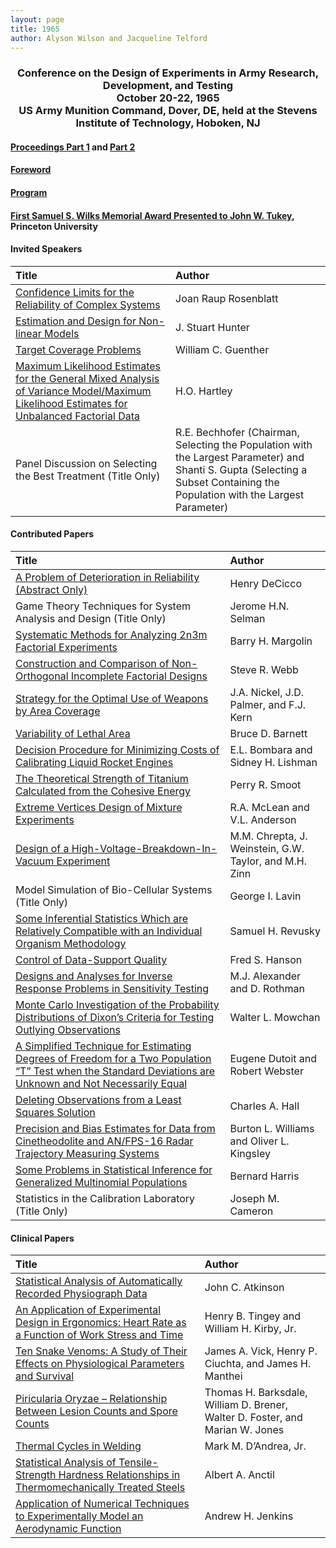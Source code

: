 ```yaml
---
layout: page
title: 1965
author: Alyson Wilson and Jacqueline Telford
---
```

<div align="center"><h3>Conference on the Design of Experiments in Army Research, Development, and Testing<br>
October 20-22, 1965<br>
US Army Munition Command, Dover, DE, held at the Stevens Institute of Technology, Hoboken, NJ</h3></div>


#### [Proceedings Part 1](https://alysongwilson.github.io/ACAS/DOE2/DOE11_Part1.pdf#page=2) and [Part 2](https://alysongwilson.github.io/ACAS/DOE2/DOE11_Part2.pdf#page=1)

#### [Foreword](https://alysongwilson.github.io/ACAS/DOE2/DOE11_Part1.pdf#page=5)

#### [Program](https://alysongwilson.github.io/ACAS/DOE2/DOE11_Part1.pdf#page=11)

#### [First Samuel S. Wilks Memorial Award Presented to John W. Tukey](https://alysongwilson.github.io/ACAS/DOE2/DOE11_Part2.pdf#page=110), Princeton University


#### Invited Speakers

| Title | Author |
| :--- | :--- |
| [Confidence Limits for the Reliability of Complex Systems](https://alysongwilson.github.io/ACAS/DOE2/DOE11_Part2.pdf#page=53) | Joan Raup Rosenblatt |
| [Estimation and Design for Non-linear Models](https://alysongwilson.github.io/ACAS/DOE2/DOE11_Part1.pdf#page=21) | J. Stuart Hunter |
| [Target Coverage Problems](https://alysongwilson.github.io/ACAS/DOE2/DOE11_Part2.pdf#page=114) | William C. Guenther |
| [Maximum Likelihood Estimates for the General Mixed Analysis of Variance Model/Maximum Likelihood Estimates for Unbalanced Factorial Data](https://alysongwilson.github.io/ACAS/DOE2/DOE11_Part2.pdf#page=138) | H.O. Hartley |
| Panel Discussion on Selecting the Best Treatment (Title Only) | R.E. Bechhofer (Chairman, Selecting the Population with the Largest Parameter) and Shanti S. Gupta (Selecting a Subset Containing the Population with the Largest Parameter) |


#### Contributed Papers

| Title | Author |
| :--- | :--- |
| [A Problem of Deterioration in Reliability (Abstract Only)](https://alysongwilson.github.io/ACAS/DOE2/DOE11_Part1.pdf#page=47) | Henry DeCicco |
| Game Theory Techniques for System Analysis and Design (Title Only) | Jerome H.N. Selman |
| [Systematic Methods for Analyzing 2n3m Factorial Experiments](https://alysongwilson.github.io/ACAS/DOE2/DOE11_Part1.pdf#page=48) | Barry H. Margolin |
| [Construction and Comparison of Non-Orthogonal Incomplete Factorial Designs](https://alysongwilson.github.io/ACAS/DOE2/DOE11_Part1.pdf#page=77) | Steve R. Webb |
| [Strategy for the Optimal Use of Weapons by Area Coverage](https://alysongwilson.github.io/ACAS/DOE2/DOE11_Part1.pdf#page=126) | J.A. Nickel, J.D. Palmer, and F.J. Kern |
| [Variability of Lethal Area](https://alysongwilson.github.io/ACAS/DOE2/DOE11_Part1.pdf#page=152) | Bruce D. Barnett |
| [Decision Procedure for Minimizing Costs of Calibrating Liquid Rocket Engines](https://alysongwilson.github.io/ACAS/DOE2/DOE11_Part1.pdf#page=168) | E.L. Bombara and Sidney H. Lishman |
| [The Theoretical Strength of Titanium Calculated from the Cohesive Energy](https://alysongwilson.github.io/ACAS/DOE2/DOE11_Part1.pdf#page=192) | Perry R. Smoot |
| [Extreme Vertices Design of Mixture Experiments](https://alysongwilson.github.io/ACAS/DOE2/DOE11_Part1.pdf#page=249) | R.A. McLean and V.L. Anderson |
| [Design of a High-Voltage-Breakdown-In-Vacuum Experiment](https://alysongwilson.github.io/ACAS/DOE2/DOE11_Part1.pdf#page=261) | M.M. Chrepta, J. Weinstein, G.W. Taylor, and M.H. Zinn |
| Model Simulation of Bio-Cellular Systems (Title Only) | George I. Lavin |
| [Some Inferential Statistics Which are Relatively Compatible with an Individual Organism Methodology](https://alysongwilson.github.io/ACAS/DOE2/DOE11_Part1.pdf#page=272) | Samuel H. Revusky |
| [Control of Data-Support Quality](https://alysongwilson.github.io/ACAS/DOE2/DOE11_Part1.pdf#page=286) | Fred S. Hanson |
| [Designs and Analyses for Inverse Response Problems in Sensitivity Testing](https://alysongwilson.github.io/ACAS/DOE2/DOE11_Part1.pdf#page=307) | M.J. Alexander and D. Rothman |
| [Monte Carlo Investigation of the Probability Distributions of Dixon’s Criteria for Testing Outlying Observations](https://alysongwilson.github.io/ACAS/DOE2/DOE11_Part1.pdf#page=336) | Walter L. Mowchan |
| [A Simplified Technique for Estimating Degrees of Freedom for a Two Population “T” Test when the Standard Deviations are Unknown and Not Necessarily Equal](https://alysongwilson.github.io/ACAS/DOE2/DOE11_Part1.pdf#page=381) | Eugene Dutoit and Robert Webster |
| [Deleting Observations from a Least Squares Solution](https://alysongwilson.github.io/ACAS/DOE2/DOE11_Part2.pdf#page=1) | Charles A. Hall |
| [Precision and Bias Estimates for Data from Cinetheodolite and AN/FPS-16 Radar Trajectory Measuring Systems](https://alysongwilson.github.io/ACAS/DOE2/DOE11_Part2.pdf#page=19) | Burton L. Williams and Oliver L. Kingsley |
| [Some Problems in Statistical Inference for Generalized Multinomial Populations](https://alysongwilson.github.io/ACAS/DOE2/DOE11_Part2.pdf#page=55) | Bernard Harris |
| Statistics in the Calibration Laboratory (Title Only) | Joseph M. Cameron |
 

#### Clinical Papers
 
| Title | Author |
| :--- | :--- |
| [Statistical Analysis of Automatically Recorded Physiograph Data](https://alysongwilson.github.io/ACAS/DOE2/DOE11_Part1.pdf#page=92) | John C. Atkinson |
| [An Application of Experimental Design in Ergonomics: Heart Rate as a Function of Work Stress and Time](https://alysongwilson.github.io/ACAS/DOE2/DOE11_Part1.pdf#page=95) | Henry B. Tingey and William H. Kirby, Jr. |
| [Ten Snake Venoms: A Study of Their Effects on Physiological Parameters and Survival](https://alysongwilson.github.io/ACAS/DOE2/DOE11_Part1.pdf#page=212) | James A. Vick, Henry P. Ciuchta, and James H. Manthei |
| [Piricularia Oryzae – Relationship Between Lesion Counts and Spore Counts](https://alysongwilson.github.io/ACAS/DOE2/DOE11_Part1.pdf#page=241) | Thomas H. Barksdale, William D. Brener, Walter D. Foster, and Marian W. Jones |
| [Thermal Cycles in Welding](https://alysongwilson.github.io/ACAS/DOE2/DOE11_Part2.pdf#page=37) | Mark M. D’Andrea, Jr. |
| [Statistical Analysis of Tensile-Strength Hardness Relationships in Thermomechanically Treated Steels](https://alysongwilson.github.io/ACAS/DOE2/DOE11_Part2.pdf#page=42) | Albert A. Anctil |
| [Application of Numerical Techniques to Experimentally Model an Aerodynamic Function](https://alysongwilson.github.io/ACAS/DOE2/DOE11_Part2.pdf#page=62) | Andrew H. Jenkins |
